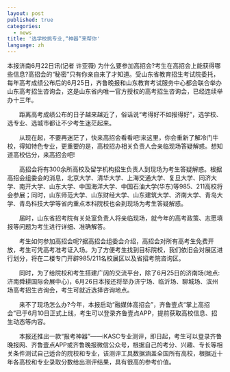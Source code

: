 ```yaml
---
layout: post
published: true
categories:
  - news
title: '选学校挑专业,“神器”来帮你'
language: zh
---
```


本报济南6月22日讯(记者 许亚薇) 为什么要参加高招会?考生在高招会上能获得哪些信息?高招会的“秘密”只有你亲自来了才知道。受山东省教育招生考试院委托，每年高考成绩公布后的6月25日，齐鲁晚报和山东教育考试服务中心都会联合举办山东高考招生咨询会，这是山东省内唯一官方授权的高考招生咨询会，已经连续举办十三年。

　　距离高考成绩公布的日子越来越近了，俗话说“考得好不如报得好”，选学校、选专业、选城市都让不少考生迷茫起来。

　　从现在起，不要再迷茫了，快来高招会看看吧!来这里，你会重新了解冷门牛校，得知特色专业，更重要的是，高校招办相关负责人会亲临现场答疑解惑。想知道高校估分，来高招会吧!

　　高招会将有300余所高校及留学机构招生负责人到现场为考生答疑解惑。根据高招会组委会的消息，北京大学、清华大学、上海交通大学、复旦大学、同济大学、南开大学、山东大学、中国海洋大学、中国石油大学(华东)等985、211高校将会参展；同时，山东师范大学、山东财经大学、山东建筑大学、济南大学、青岛大学、青岛科技大学等省内重点本科院校也会到现场为考生答疑解惑。

　　届时，山东省招考院有关处室负责人将亲临现场，就今年的高考政策、志愿填报等问题为考生进行详细、准确解答。

　　考生如何参加高招会呢?据高招会组委会介绍，高招会对所有高考生免费开放，考生可凭高考准考证入场。为了方便考生找到目标院校，我们依旧会对展区进行划分，将在二楼专门开辟985/211名校展区以及省招考院咨询区。

　　同时，为了给院校和考生搭建广阔的交流平台，除了6月25日的济南场(地点:济南舜耕国际会展中心)，6月26日本报还将举办济宁场、临沂场、聊城场、滨州场高考招生咨询会，考生可就近选择咨询地点。

　　来不了现场怎么办?今年，本报启动“融媒体高招会”，齐鲁壹点“掌上高招会”已于6月10日正式上线，考生可以登录齐鲁壹点APP，提前获取高校信息、招生动态等内容。

　　本报还推出一款“报考神器”——iKASC专业测评，即日起，考生可以登录齐鲁晚报网、齐鲁壹点APP或齐鲁晚报微信公众号，根据自己的考分、兴趣、专长等相关条件测试自己适合的院校和专业，该测评工具数据涵盖全国所有高校，根据近十年各高校和专业录取分数给出测评结果，具有很高的参考价值。
